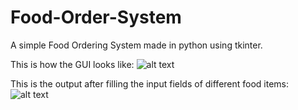 # Food-Order-System
A simple Food Ordering System made in python using tkinter.

This is how the GUI looks like:
![alt text](https://imgur.com/y7x4XQw)


This is the output after filling the input fields of different food items:
![alt text](https://imgur.com/oR9XhIG)
